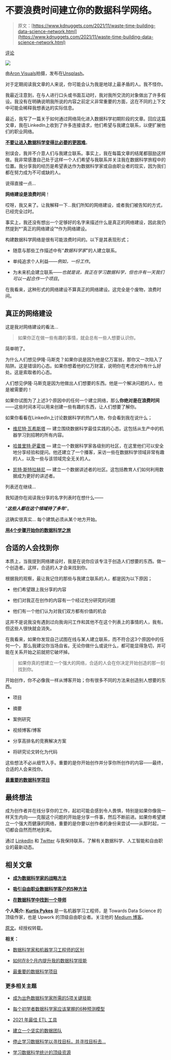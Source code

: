 # 不要浪费时间建立你的数据科学网络。

> 原文：[https://www.kdnuggets.com/2021/11/waste-time-building-data-science-network.html](https://www.kdnuggets.com/2021/11/waste-time-building-data-science-network.html)

[评论](#comments)

![](../Images/07148e0a28352daa5caae4c8bc1cdfd8.png)

由[Aron Visuals](https://unsplash.com/@aronvisuals?utm_source=medium&utm_medium=referral)拍摄，发布在[Unsplash](https://unsplash.com/?utm_source=medium&utm_medium=referral)。

对于定期阅读我文章的人来说，你可能会认为我是地球上最矛盾的人。我不怪你。

我最近注意到，在与人进行口头或书面互动时，我对我所交流的对象做出了许多假设。我没有在明确说明我所说的内容之前定义非常重要的方面，这在不同的上下文中可能会稀释我想表达的实际信息。

最近，我写了一篇关于如何通过网络简化进入数据科学初期阶段的文章。回应这篇文章，我在LinkedIn上收到了许多连接请求，他们希望与我建立联系，以便扩展他们的职业网络。

[**不要让进入数据科学变得比必要的更困难**](https://towardsdatascience.com/dont-make-breaking-into-data-science-harder-than-it-needs-to-be-96835553260)。

别误会，我并不介意人们与我建立联系。事实上，我在每篇文章的结尾都鼓励这样做。我非常感激自己处于这样一个人们希望与我联系并关注我在数据科学旅程中的位置。我分享我的经历是希望表达作为数据科学家或自由职业者的现实，因为我们都在努力成为不可或缺的人。

说得直接一点…

**网络建设是浪费时间**！

哎呀，我又来了。让我解释一下…我们所知的网络建设，或者我们被告知的方式，已经完全过时。

事实上，我还没有想出一个足够好的名字来描述什么是真正的网络建设，因此我仍然提到*“真正的网络建设”*作为网络建设。

构建数据科学网络是很有可能浪费时间的。以下是其表现形式；

+   随意与那些工作描述中有“*数据科学家*”的人建立联系。

+   单纯追求个人利益——*例如，一份工作*。

+   为未来机会建立联系——*也就是说，我正在学习数据科学，但也许有一天我们可以一起合作一个项目*。

在我看来，这种形式的网络建设不算真正的网络建设。这完全是个废物，浪费时间。

## 真正的网络建设

这是我对网络建设的看法…

> 如果你正在做一些有趣的事情，就会总有一些人想要认识你。

简单明了。

为什么人们想见伊隆·马斯克？如果你说是因为他是亿万富翁，那你又一次陷入了陷阱。这是错误的心态。如果你想着他的亿万财富，说明你在考虑对你有什么好处。这是索取者的心态。

人们想见伊隆·马斯克是因为他做出人们想要的东西。他是一个解决问题的人，他是被需要的！

如果你试图为了上述3个原因中的任何一个建立网络，那么**你绝对是在浪费时间**——这些时间本可以用来创建一些有趣的东西，让人们想要了解你。

如果你看看在LinkedIn上讨论数据科学的热门人物，你会看到我在说什么；

+   [维尼特·瓦希斯塔](https://www.linkedin.com/in/vineetvashishta/) — 建立围绕数据科学最佳实践的心态。这包括从生产中的机器学习到招聘的所有内容。

+   [哈普里特·萨霍塔](https://www.linkedin.com/in/harpreetsahota204/) — 建立一个数据科学家各级别的社区，在这里他们可以安全地分享经验和提问。他还建立了一个播客，采访一些在数据科学领域非常有趣的人，以及一些与该领域完全无关的人。

+   [凯特·斯特拉赫尼](https://www.linkedin.com/in/kate-strachnyi-data/) — 建立一个数据讲述者的社区。这包括教育人们如何利用数据成为更好的讲述者。

列表还在继续…

我知道你在阅读我分享的名字列表时在想什么——

“***这些人都在这个领域待了多年***”。

这确实很真实… 每个建筑必须从某个地方开始。

[**用4个步骤开始你的数据科学之旅**](https://towardsdatascience.com/start-your-data-science-journey-in-4-steps-f5b5a6e7e80b)

## 合适的人会找到你

本质上，当我提到网络建设时，我是在说你应该专注于创造人们想要的东西。做一个创造者。这样，合适的人才会来找到你。

根据我的观察，最让我记住的那些与我建立联系的人，都是因为以下原因；

+   他们希望跟上我分享的内容

+   他们对我正在创作的内容有一个经过充分研究的问题

+   他们有一个他们认为对我们双方都有价值的机会

这并不是说我没有遇到过向我询问工作和其他不在这个列表上的事情的人，我有。但这些人很快就会消失。

在我看来，如果你发现自己试图在线与某人建立联系，而不符合这3个原因中的任何一个，那么我建议你当场自省。无论你做什么或说什么，都可能显得急切，并可能在关系开始之前就把它破坏掉。

> 如果你真的想建立一个强大的网络，合适的人会在你决定开始创造的那一刻找到你。

开始创作，你不必像我一样从博客开始；你有很多不同的方法来创造别人想要的东西。

+   项目

+   摘要

+   案例研究

+   视频博客/博客

+   分享高排名的竞赛解决方案

+   将研究论文转化为代码

这些想法不必从细节入手。重要的是你开始创作并分享你所创作的内容——最终，合适的人会来找你。

[**最重要的数据科学项目**](https://towardsdatascience.com/the-most-important-data-science-project-458d016ef8a6)

## 最终想法

成为创作者并在线分享你的工作，起初可能会感到令人畏惧，特别是如果你像我一样天生内向——克服这个问题的开始是分享一件事，然后不断前进。如果你希望建立一个强大而健康的网络，重要的是你要以创作者的身份来尝试——从那时起，一切都会自然而然地到来。

通过 [LinkedIn](https://www.linkedin.com/in/kurtispykes/) 和 [Twitter](https://twitter.com/KurtisPykes) 与我保持联系，了解有关数据科学、人工智能和自由职业的最新动态。

## 相关文章

+   [**成为数据科学家的战略方法**](https://medium.com/analytics-vidhya/a-strategic-approach-to-becoming-a-data-scientist-2e0f1bf65ebf)

+   [**吸引自由职业数据科学客户的5种方法**](https://medium.datadriveninvestor.com/5-ways-to-attract-freelance-data-science-clients-to-you-b79fdb76eab)

+   [**在数据科学中找到一个导师**](https://towardsdatascience.com/finding-a-mentor-in-data-science-9863de5b3620)

**个人简介: [Kurtis Pykes](https://www.linkedin.com/in/kurtispykes/)** 是一名机器学习工程师，是 Towards Data Science 的顶级作家，也是 Upwork 的顶级自由职业者。关注他的 [Medium 博客](https://link.medium.com/2tFtAhN7d7)。

[原文](https://towardsdatascience.com/dont-waste-time-building-your-data-science-network-2c336690dee4)。经授权转载。

**相关：**

+   [数据科学家和机器学习工程师的区别](/2021/08/difference-between-data-scientists-ml-engineers.html)

+   [如何在8个月内提升我的数据科学技能](/2020/10/level-up-data-science-skills-8-months.html)

+   [最重要的数据科学项目](/2020/09/most-important-data-science-project.html)

### 更多相关主题

+   [成为出色数据科学家所需的5项关键技能](https://www.kdnuggets.com/2021/12/5-key-skills-needed-become-great-data-scientist.html)

+   [每个初学者数据科学家应该掌握的6种预测模型](https://www.kdnuggets.com/2021/12/6-predictive-models-every-beginner-data-scientist-master.html)

+   [2021 年最佳 ETL 工具](https://www.kdnuggets.com/2021/12/mozart-best-etl-tools-2021.html)

+   [建立一个坚实的数据团队](https://www.kdnuggets.com/2021/12/build-solid-data-team.html)

+   [停止学习数据科学以寻找目标，并寻找目标去…](https://www.kdnuggets.com/2021/12/stop-learning-data-science-find-purpose.html)

+   [学习数据科学统计的顶级资源](https://www.kdnuggets.com/2021/12/springboard-top-resources-learn-data-science-statistics.html)
